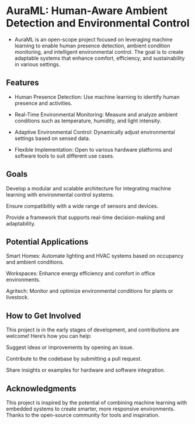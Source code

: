 # AuraML: Human-Aware Ambient Detection and Environmental Control

- AuraML is an open-scope project focused on leveraging machine learning to enable human presence detection, ambient condition monitoring, and intelligent environmental control. The goal is to create adaptable systems that enhance comfort, efficiency, and sustainability in various settings.

## Features

- Human Presence Detection: Use machine learning to identify human presence and activities.

- Real-Time Environmental Monitoring: Measure and analyze ambient conditions such as temperature, humidity, and light intensity.

- Adaptive Environmental Control: Dynamically adjust environmental settings based on sensed data.

- Flexible Implementation: Open to various hardware platforms and software tools to suit different use cases.

## Goals

Develop a modular and scalable architecture for integrating machine learning with environmental control systems.

Ensure compatibility with a wide range of sensors and devices.

Provide a framework that supports real-time decision-making and adaptability.

## Potential Applications

Smart Homes: Automate lighting and HVAC systems based on occupancy and ambient conditions.

Workspaces: Enhance energy efficiency and comfort in office environments.

Agritech: Monitor and optimize environmental conditions for plants or livestock.

## How to Get Involved

This project is in the early stages of development, and contributions are welcome! Here’s how you can help:

Suggest ideas or improvements by opening an issue.

Contribute to the codebase by submitting a pull request.

Share insights or examples for hardware and software integration.

## Acknowledgments

This project is inspired by the potential of combining machine learning with embedded systems to create smarter, more responsive environments. Thanks to the open-source community for tools and inspiration.
